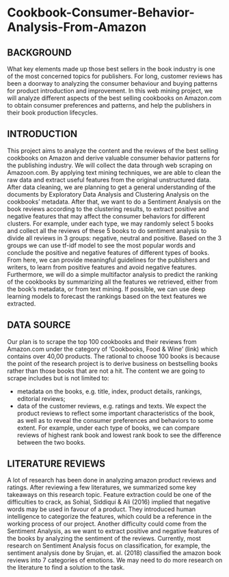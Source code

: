 # Cookbook-Consumer-Behavior-Analysis-From-Amazon
## BACKGROUND
What key elements made up those best sellers in the book industry is one of the most concerned topics for publishers. For long, customer reviews has been a doorway to analyzing the consumer behaviour and buying patterns for product introduction and improvement. In this web mining project, we will analyze different aspects of the best selling cookbooks on Amazon.com to obtain consumer preferences and patterns, and help the publishers in their book production lifecycles.

## INTRODUCTION
This project aims to analyze the content and the reviews of the best selling cookbooks on Amazon and derive valuable consumer behavior patterns for the publishing industry. 
We will collect the data through web scraping on Amazoon.com. By applying text mining techniques, we are able to clean the raw data and extract useful features from the original unstructured data. After data cleaning, we are planning to get a general understanding of the documents by Exploratory Data Analysis and Clustering Analysis on the cookbooks’  metadata. 
After that, we want to do a Sentiment Analysis on the book reviews according to the clustering results, to extract positive and negative features that may affect the consumer behaviors for different clusters. For example, under each type, we may randomly select 5 books and collect all the reviews of these 5 books to do sentiment analysis to divide all reviews in 3 groups: negative, neutral and positive. Based on the 3 groups we can use tf-idf model to see the most popular words and conclude the positive and negative features of different types of books. From here, we can provide meaningful guidelines for the publishers and writers, to learn from positive features and avoid negative features. 
Furthermore, we will do a simple multifactor analysis to predict the ranking of the cookbooks by summarizing all the features we retrieved, either from the book’s metadata, or from text mining. If possible, we can use deep learning models to forecast the rankings based on the text features we extracted.

## DATA SOURCE
Our plan is to scrape the top 100 cookbooks and their reviews from Amazon.com under the category of ‘Cookbooks, Food & Wine’ (link) which contains over 40,00 products. The rational  to choose 100 books is because the point of the research project is to derive business on bestselling books rather than those books that are not a hit.  The content we are going to scrape includes but is not limited to: 
* metadata on the books, e.g. title, index, product details, rankings, editorial reviews; 
* data of the customer reviews, e.g. ratings and texts. 
We expect the product reviews to reflect some important characteristics of the book, as well as to reveal the consumer preferences and behaviors to some extent. For example, under each type of books, we can compare reviews of highest rank book and lowest rank book to see the difference between the two books.


## LITERATURE REVIEWS
A lot of research has been done in analyzing amazon product reviews and ratings. After reviewing a few literatures, we summarized some key takeaways on this research topic. Feature extraction could be one of the difficulties to crack, as Sohial, Siddiqui & Ali (2016) implied that negative words may be used in favour of a product. They introduced human intelligence to categorize the features, which could be a reference in the working process of our project. Another difficulty could come from the Sentiment Analysis, as we want to extract positive and negative features of the books by analyzing the sentiment of the reviews. Currently, most research on Sentiment Analysis focus on classification, for example, the sentiment analysis done by Srujan, et. al. (2018) classified the amazon book reviews into 7 categories of emotions. We may need to do more research on the literature to find a solution to the task.
